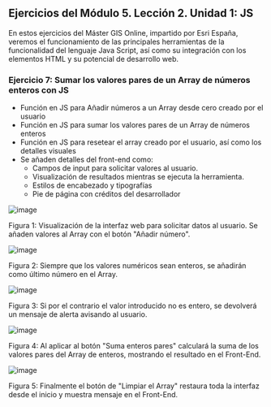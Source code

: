 ## Ejercicios del Módulo 5. Lección 2. Unidad 1: JS

En estos ejercicios del Máster GIS Online, impartido por Esri España, veremos el funcionamiento de las principales herramientas de la funcionalidad del lenguaje Java Script, así como su integración con los elementos HTML y su potencial de desarrollo web.

### Ejercicio 7: Sumar los valores pares de un Array de números enteros con JS

- Función en JS para Añadir números a un Array desde cero creado por el usuario
- Función en JS para sumar los valores pares de un Array de números enteros
- Función en JS para resetear el array creado por el usuario, así como los detalles visuales
- Se añaden detalles del front-end como:
    - Campos de input para solicitar valores al usuario.
    - Visualización de resultados mientras se ejecuta la herramienta.
    - Estilos de encabezado y tipografías
    - Pie de página con créditos del desarrollador

![image](https://github.com/LeonardoZernes/M5L2U1_AFV/assets/60662663/dfd626cf-af49-4e92-8174-3421443d8917)

Figura 1: Visualización de la interfaz web para solicitar datos al usuario. Se añaden valores al Array con el botón "Añadir número".

![image](https://github.com/LeonardoZernes/M5L2U1_AFV/assets/60662663/95aa3ca7-2a1b-4f86-b8be-3cb52e915cc5)

Figura 2: Siempre que los valores numéricos sean enteros, se añadirán como último número en el Array.

![image](https://github.com/LeonardoZernes/M5L2U1_AFV/assets/60662663/90b33876-795f-4448-9889-88299f652331)

Figura 3: Si por el contrario el valor introducido no es entero, se devolverá un mensaje de alerta avisando al usuario.

![image](https://github.com/LeonardoZernes/M5L2U1_AFV/assets/60662663/dfa0b909-fa32-4226-a6d5-8785e36c0197)

Figura 4: Al aplicar al botón "Suma enteros pares" calculará la suma de los valores pares del Array de enteros, mostrando el resultado en el Front-End.

![image](https://github.com/LeonardoZernes/M5L2U1_AFV/assets/60662663/de197e65-2cac-46c2-ae6e-9fc1ec1f0ef6)

Figura 5: Finalmente el botón de "Limpiar el Array" restaura toda la interfaz desde el inicio y muestra mensaje en el Front-End.


